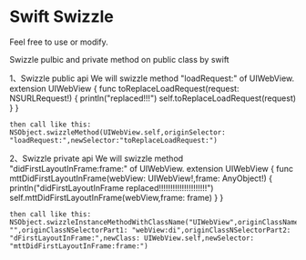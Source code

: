 Swift Swizzle
============

Feel free to use or modify.

Swizzle pulbic and private method on public class by swift

1、Swizzle public api
We will swizzle method "loadRequest:" of UIWebView.
extension UIWebView {
        func toReplaceLoadRequest(request: NSURLRequest!)
        {
            println("replaced!!!")
            self.toReplaceLoadRequest(request)
        }
    }
    
    then call like this:
    NSObject.swizzleMethod(UIWebView.self,originSelector: "loadRequest:",newSelector:"toReplaceLoadRequest:")
    
    
2、Swizzle private api
We will swizzle method "didFirstLayoutInFrame:frame:" of UIWebView.
extension UIWebView {
        func mttDidFirstLayoutInFrame(webView: UIWebView!,frame: AnyObject!) {
            println("didFirstLayoutInFrame replaced!!!!!!!!!!!!!!!!!!!!!")
            self.mttDidFirstLayoutInFrame(webView,frame: frame)
        }
    }
    
    then call like this:
    NSObject.swizzleInstanceMethodWithClassName("UIWebView",originClassNamePart2: "",originClassNSelectorPart1: "webView:di",originClassNSelectorPart2: "dFirstLayoutInFrame:",newClass: UIWebView.self,newSelector: "mttDidFirstLayoutInFrame:frame:")
